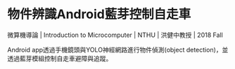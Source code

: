 # 物件辨識Android藍芽控制自走車
微算機導論 | Introduction to Microcomputer | NTHU | 洪健中教授 | 2018 Fall

Android app透過手機鏡頭與YOLO神經網路進行物件偵測(object detection)，並透過藍芽模組控制自走車避障與追蹤。


